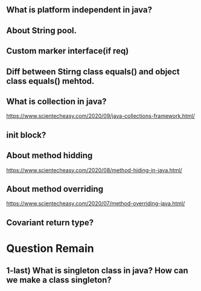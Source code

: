 ## What is platform independent in java?
## About String pool.
## Custom marker interface(if req)
## Diff between Stirng class equals() and object class equals() mehtod.
## What is collection in java?
https://www.scientecheasy.com/2020/09/java-collections-framework.html/

## init block?
## About method hidding 
https://www.scientecheasy.com/2020/08/method-hiding-in-java.html/
## About method overriding
https://www.scientecheasy.com/2020/07/method-overriding-java.html/


## Covariant return type?

# Question Remain
## 1-last) What is singleton class in java? How can we make a class singleton?
